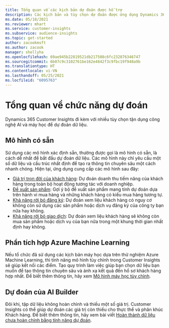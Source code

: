 ```yaml
---
title: Tổng quan về các kịch bản dự đoán được hỗ trợ
description: Các kịch bản và tùy chọn dự đoán được ứng dụng Dynamics 365 Customer Insights hỗ trợ.
ms.date: 05/18/2021
ms.reviewer: mhart
ms.service: customer-insights
ms.subservice: audience-insights
ms.topic: get-started
author: zacookmsft
ms.author: zacook
manager: shellyha
ms.openlocfilehash: 69ae945b22819521db217508c6fc232876346747
ms.sourcegitcommit: 6b07c9c3102761be162e4842f3c9fbc19f948a9b
ms.translationtype: HT
ms.contentlocale: vi-VN
ms.lasthandoff: 05/25/2021
ms.locfileid: "6095763"
---
```

# <a name="predictions-overview"></a>Tổng quan về chức năng dự đoán

Dynamics 365 Customer Insights đi kèm với nhiều tùy chọn tận dụng công nghệ AI và máy học để dự đoán dữ liệu. 

## <a name="out-of-box-models"></a>Mô hình có sẵn

Sử dụng các mô hình xác định sẵn, thường được gọi là mô hình có sẵn, là cách dễ nhất để bắt đầu dự đoán dữ liệu. Các mô hình này chỉ yêu cầu một số dữ liệu và cấu trúc nhất định để tạo ra thông tin chuyên sâu một cách nhanh chóng. Hiện tại, ứng dụng cung cấp các mô hình sau đây: 
- [Giá trị trọn đời của khách hàng](predict-customer-lifetime-value.md): Dự đoán doanh thu tiềm năng của khách hàng trong toàn bộ hoạt động tương tác với doanh nghiệp. 
- [Đề xuất sản phẩm](predict-product-recommendation.md): Gợi ý bộ đề xuất sản phẩm mang tính dự đoán dựa trên hành vi mua hàng và những khách hàng có kiểu mua hàng tương tự.
- [Khả năng rời bỏ đăng ký](predict-subscription-churn.md): Dự đoán xem liệu khách hàng có nguy cơ không còn sử dụng các sản phẩm hoặc dịch vụ đăng ký của công ty bạn nữa hay không.
- [Khả năng rời bỏ giao dịch](predict-transactional-churn.md): Dự đoán xem liệu khách hàng sẽ không còn mua sản phẩm hoặc dịch vụ của bạn nữa trong một khung thời gian nhất định hay không.

## <a name="azure-machine-learning-integration"></a>Phần tích hợp Azure Machine Learning

Nếu tổ chức đã sử dụng các kịch bản máy học dựa trên thử nghiệm Azure Machine Learning, thì tính năng mô hình tùy chỉnh trong Customer Insights sẽ giúp kết nối các điểm. Tạo quy trình làm việc giúp bạn chọn dữ liệu bạn muốn để tạo thông tin chuyên sâu và ánh xạ kết quả đến hồ sơ khách hàng hợp nhất. Để biết thêm thông tin, hãy xem [Mô hình máy học tùy chỉnh](custom-models.md).

## <a name="ai-builder-prediction"></a>Dự đoán của AI Builder

Đôi khi, tập dữ liệu không hoàn chỉnh và thiếu một số giá trị. Customer Insights có thể giúp dự đoán các giá trị còn thiếu cho thực thể và phân khúc Khách hàng. Để biết thêm thông tin, hãy xem bài viết [Hoàn thành dữ liệu chưa hoàn chỉnh bằng tính năng dự đoán](predictions.md).
